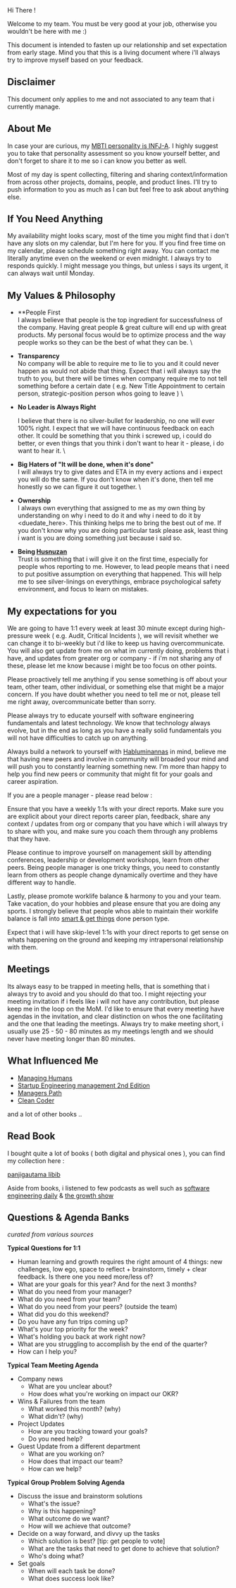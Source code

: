 Hi There ! 

Welcome to my team. You must be very good at your job, otherwise you wouldn't be here with me :)

This document is intended to fasten up our relationship and set expectation from early stage. Mind you that this is a living document where i'll always try to improve myself based on your feedback. 

**Disclaimer**
---
This document only applies to me and not associated to any team that i currently manage.

**About Me**
---
In case your are curious, my [MBTI personality is INFJ-A](https://www.16personalities.com/infj-personality). I highly suggest you to take that personality assessment so you know yourself better, and don't forget to share it to me so i can know you better as well. 

Most of my day is spent collecting, filtering and sharing context/information from across other projects, domains, people, and product lines. I'll try to push information to you as much as I can but feel free to ask about anything else. 

**If You Need Anything**
---
My availability might looks scary, most of the time you might find that i don't have any slots on my calendar, but I'm here for you. If you find free time on my calendar, please schedule something right away. You can contact me literally anytime even on the weekend or even midnight. I always try to responds quickly. I might message you things, but unless i says its urgent, it can always wait until Monday. 

**My Values & Philosophy**
---
*   **People First \
I always believe that people is the top ingredient for successfulness of the company. Having great people & great culture will end up with great products. My personal focus would be to optimize process and the way people works so they can be the best of what they can be. \

*   **Transparency** \
No company will be able to require me to lie to you and it could never happen as would not abide that thing. Expect that i will always say the truth to you, but there will be times when company require me to not tell something before a certain date ( e.g. New Title Appointment to certain person, strategic-position person whos going to leave ) \

*   **No Leader is Always Right**

    I believe that there is no silver-bullet for leadership, no one will ever 100% right. I expect that we will have continuous feedback on each other. It could be something that you think i screwed up, i could do better, or even things that you think i don't want to hear it - please, i do want to hear it. \


*   **Big Haters of "It will be done, when it's done"** \
I will always try to give dates and ETA in my every actions and i expect you will do the same. If you don't know when it's done, then tell me honestly so we can figure it out together. \

*   **Ownership** \
I always own everything that assigned to me as my own thing by understanding on why i need to do it and why i need to do it by <duedate_here>. This thinking helps me to bring the best out of me. If you don't know why you are doing particular task please ask, least thing i want is you are doing something just because i said so.
*   **Being [Husnuzan](http://www.ijhssnet.com/journals/Vol_4_No_6_April_2014/10.pdf)** \
Trust is something that i will give it on the first time, especially for people whos reporting to me. However, to lead people means that i need to put positive assumption on everything that happened. This will help me to see silver-linings on everythings, embrace psychological safety environment, and focus to learn on mistakes.

**My expectations for you**
---
We are going to have 1:1 every week at least 30 minute except during high-pressure week ( e.g. Audit, Critical Incidents ), we will revisit whether we can change it to bi-weekly but i'd like to keep us having overcommunicate. You will also get update from me on what im currently doing, problems that i have, and updates from greater org or company - if i'm not sharing any of these, please let me know because i might be too focus on other points.

Please proactively tell me anything if you sense something is off about your team, other team, other individual, or something else that might be a major concern. If you have doubt whether you need to tell me or not, please tell me right away, overcommunicate better than sorry.

Please always try to educate yourself with software engineering fundamentals and latest technology. We know that technology always evolve, but in the end as long as you have a really solid fundamentals you will not have difficulties to catch up on anything.

Always build a network to yourself with [Habluminannas](http://hrmars.com/hrmars_papers/The_Application_of_Habluminallah_and_Habluminannas_in_the_Work_Motivation_of_the_Management.pdf) in mind, believe me that having new peers and involve in community will broaded your mind and will push you to constantly learning something new. I'm more than happy to help you find new peers or community that might fit for your goals and career aspiration.

If you are a people manager - please read below : 

Ensure that you have a weekly 1:1s with your direct reports. Make sure you are explicit about your direct reports career plan, feedback, share any context / updates from org or company that you have which i will always try to share with you, and make sure you coach them through any problems that they have.

Please continue to improve yourself on management skill by attending conferences, leadership or development workshops, learn from other peers. Being people manager is one tricky things, you need to constantly learn from others as people change dynamically overtime and they have different way to handle.

Lastly, please promote worklife balance & harmony to you and your team. Take vacation, do your hobbies and please ensure that you are doing any sports. I strongly believe that people whos able to maintain their worklife balance is fall into [smart & get things](https://www.amazon.com/Smart-Gets-Things-Done-Technical/dp/1590598385) done person type.

Expect that i will have skip-level 1:1s with your direct reports to get sense on whats happening on the ground and keeping my intrapersonal relationship with them.

**Meetings**
---
Its always easy to be trapped in meeting hells, that is something that i always try to avoid and you should do that too. I might rejecting your meeting invitation if i feels like i will not have any contribution, but please keep me in the loop on the MoM. I'd like to ensure that every meeting have agendas in the invitation, and clear distinction on whos the one facilitating and the one that leading the meetings. Always try to make meeting short, i usually use 25 - 50 - 80 minutes as my meetings length and we should never have meeting longer than 80 minutes.

**What Influenced Me**
---
*   [Managing Humans](https://www.amazon.com/Managing-Humans-Humorous-Software-Engineering/dp/1484221575/ref=as_li_ss_tl?ie=UTF8&qid=1486923077&sr=8-1&keywords=managing+humans&linkCode=sl1&tag=beigee-20&linkId=2218253ddaf38dfc4ae03043cb7da490)
*   [Startup Engineering management 2nd Edition](https://www.amazon.com/Startup-Engineering-Management-2nd-Piaw/dp/1500621064) 
*   [Managers Path](https://www.amazon.com/Managers-Path-Leaders-Navigating-Growth/dp/1491973897/ref=sr_1_1?s=books&ie=UTF8&qid=1546492195&sr=1-1&keywords=managers+path) 
*   [Clean Coder](https://www.amazon.com/Clean-Coder-Conduct-Professional-Programmers/dp/0137081073/ref=sr_1_1?s=books&ie=UTF8&qid=1546492217&sr=1-1&keywords=clean+coder) 

and a lot of other books ..

Read Book
---

I bought quite a lot of books ( both digital and physical ones ), you can find my collection here :

[panjigautama libib](https://panjigautama.libib.com/) 

Aside from books, i listened to few podcasts as well such as [software engineering daily](https://softwareengineeringdaily.com/) & [the growth show](https://twitter.com/thegrowthshow) 

Questions & Agenda Banks
---

_curated from various sources_

**Typical Questions for 1:1**
*   Human learning and growth requires the right amount of 4 things: new challenges, low ego, space to reflect + brainstorm, timely + clear feedback. Is there one you need more/less of?
*   What are your goals for this year? And for the next 3 months?
*   What do you need from your manager?
*   What do you need from your team?
*   What do you need from your peers? (outside the team)
*   What did you do this weekend?
*   Do you have any fun trips coming up?
*   What's your top priority for the week?
*   What's holding you back at work right now?
*   What are you struggling to accomplish by the end of the quarter?
*   How can I help you?

**Typical Team Meeting Agenda**
*   Company news
    *   What are you unclear about?
    *   How does what you're working on impact our OKR?
*   Wins & Failures from the team
    *   What worked this month? (why)
    *   What didn't? (why)
*   Project Updates
    *   How are you tracking toward your goals?
    *   Do you need help?
*   Guest Update from a different department
    *   What are you working on?
    *   How does that impact our team?
    *   How can we help?

**Typical Group Problem Solving Agenda**
*   Discuss the issue and brainstorm solutions
    *   What's the issue?
    *   Why is this happening?
    *   What outcome do we want?
    *   How will we achieve that outcome?
*   Decide on a way forward, and divvy up the tasks
    *   Which solution is best? [tip: get people to vote]
    *   What are the tasks that need to get done to achieve that solution?
    *   Who's doing what?
*   Set goals
    *   When will each task be done?
    *   What does success look like?
